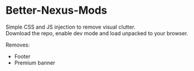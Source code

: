 # Better-Nexus-Mods

Simple CSS and JS injection to remove visual clutter.<br>
Download the repo, enable dev mode and load unpacked to your browser.

Removes:<br>
- Footer
- Premium banner
